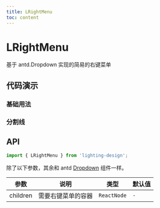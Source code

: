 ```yaml
---
title: LRightMenu
toc: content
---
```


# LRightMenu

基于 antd.Dropdown 实现的简易的右键菜单

## 代码演示

### 基础用法

<code src='./demos/Demo1.tsx'></code>

### 分割线

<code src='./demos/Demo2.tsx'></code>

## API

```ts
import { LRightMenu } from 'lighting-design';
```

除了以下参数，其余和 antd [Dropdown](https://ant-design.antgroup.com/components/dropdown-cn#api) 组件一样。

| 参数     | 说明               | 类型        | 默认值 |
| -------- | ------------------ | ----------- | ------ |
| children | 需要右键菜单的容器 | `ReactNode` | `-`    |
